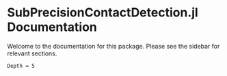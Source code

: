 # SubPrecisionContactDetection.jl Documentation

Welcome to the documentation for this package.
Please see the sidebar for relevant sections.

```@contents
Depth = 5
```